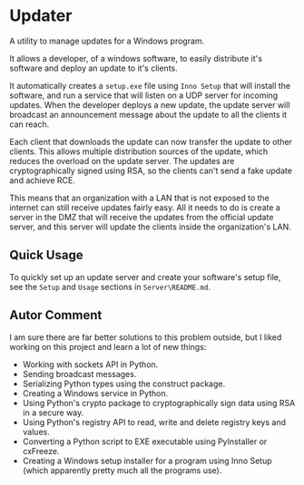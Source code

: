 # Updater
A utility to manage updates for a Windows program.

It allows a developer, of a windows software, to easily distribute it's software and deploy an update to it's clients.

It automatically creates a `setup.exe` file using `Inno Setup` that will install the software, and run a service that will listen on a UDP server for incoming updates. When the developer deploys a new update, the update server will broadcast an announcement message about the update to all the clients it can reach.

Each client that downloads the update can now transfer the update to other clients. This allows multiple distribution sources of the update, which reduces the overload on the update server. The updates are cryptographically signed using RSA, so the clients can't send a fake update and achieve RCE. 

This means that an organization with a LAN that is not exposed to the internet can still receive updates fairly easy. All it needs to do is create a server in the DMZ that will receive the updates from the official update server, and this server will update the clients inside the organization's LAN.

## Quick Usage

To quickly set up an update server and create your software's setup file, see the `Setup` and `Usage` sections in `Server\README.md`.

## Autor Comment

I am sure there are far better solutions to this problem outside, but I liked working on this project and learn a lot of new things:

* Working with sockets API in Python.
* Sending broadcast messages.
* Serializing Python types using the construct package.
* Creating a Windows service in Python.
* Using Python's crypto package to cryptographically sign data using RSA in a secure way.
* Using Python's registry API to read, write and delete registry keys and values.
* Converting a Python script to EXE executable using PyInstaller or cxFreeze.
* Creating a Windows setup installer for a program using Inno Setup (which apparently pretty much all the programs use).

